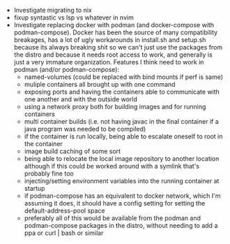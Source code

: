 * Investigate migrating to nix
* fixup syntastic vs lsp vs whatever in nvim
* Investigate replacing docker with podman (and docker-compose with
  podman-compose). Docker has been the source of many compatibility breakages,
  has a lot of ugly workarounds in install.sh and setup.sh because its always
  breaking shit so we can't just use the packages from the distro and because it
  needs root access to work, and generally is just a very immature organization.
  Features I think need to work in podman (and/or podman-compose):
  * named-volumes (could be replaced with bind mounts if perf is same)
  * muliple containers all brought up with one command 
  * exposing ports and having the containers able to communicate with one
    another and with the outside world
  * using a network proxy both for building images and for running containers
  * multi container builds (i.e. not having javac in the final container if a
    java program was needed to be compiled)
  * if the container is run locally, being able to escalate oneself to root in
    the container
  * image build caching of some sort
  * being able to relocate the local image repository to another location
    although if this could be worked around with a symlink that's probably fine
    too
  * injecting/setting environment variables into the running container at
    startup
  * if podman-compose has an equivalent to docker network, which I'm assuming it
    does, it should have a config setting for setting the default-address-pool
    space
  * preferably all of this would be available from the podman and podman-compose
    packages in the distro, without needing to add a ppa or curl | bash or
    similar
